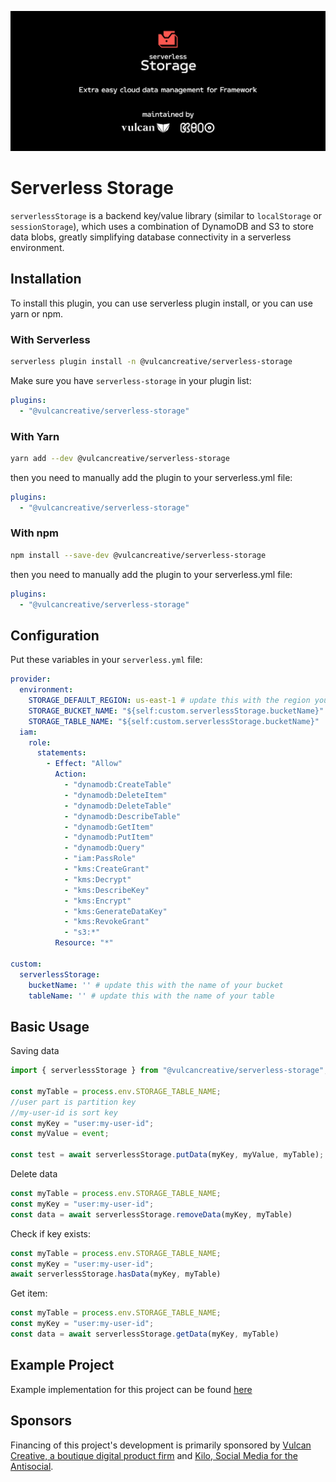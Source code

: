 [![Serverless Storage, for Framework](https://raw.githubusercontent.com/vulcancreative/serverless-storage/94f9538eb2269d637b1bc1f461ff4216100e54f3/assets/docs/readme/readme-image.png)](https://serverless.com/framework)
# Serverless Storage

`serverlessStorage` is a backend key/value library (similar to `localStorage` or `sessionStorage`), 
which uses a combination of DynamoDB and S3 to store data blobs, greatly simplifying database connectivity in 
a serverless environment.

## Installation

To install this plugin, you can use serverless plugin install, or you can use yarn or npm.

### With Serverless
```bash
serverless plugin install -n @vulcancreative/serverless-storage
```

Make sure you have `serverless-storage` in your plugin list:
```yaml
plugins:
  - "@vulcancreative/serverless-storage"

```

### With Yarn

```bash
yarn add --dev @vulcancreative/serverless-storage
```

then you need to manually add the plugin to your serverless.yml file:
```yaml
plugins:
  - "@vulcancreative/serverless-storage"
```

### With npm

```bash
npm install --save-dev @vulcancreative/serverless-storage
```

then you need to manually add the plugin to your serverless.yml file:
```yaml
plugins:
  - "@vulcancreative/serverless-storage"
```

## Configuration

Put these variables in your `serverless.yml` file:

```yaml
provider:
  environment:
    STORAGE_DEFAULT_REGION: us-east-1 # update this with the region you want
    STORAGE_BUCKET_NAME: "${self:custom.serverlessStorage.bucketName}"
    STORAGE_TABLE_NAME: "${self:custom.serverlessStorage.bucketName}"
  iam:
    role:
      statements:
        - Effect: "Allow"
          Action:
            - "dynamodb:CreateTable"
            - "dynamodb:DeleteItem"
            - "dynamodb:DeleteTable"
            - "dynamodb:DescribeTable"
            - "dynamodb:GetItem"
            - "dynamodb:PutItem"
            - "dynamodb:Query"
            - "iam:PassRole"
            - "kms:CreateGrant"
            - "kms:Decrypt"
            - "kms:DescribeKey"
            - "kms:Encrypt"
            - "kms:GenerateDataKey"
            - "kms:RevokeGrant"
            - "s3:*"
          Resource: "*"

custom:
  serverlessStorage:
    bucketName: '' # update this with the name of your bucket
    tableName: '' # update this with the name of your table
```


## Basic Usage

Saving data
```js
import { serverlessStorage } from "@vulcancreative/serverless-storage";

const myTable = process.env.STORAGE_TABLE_NAME;
//user part is partition key
//my-user-id is sort key
const myKey = "user:my-user-id";
const myValue = event;

const test = await serverlessStorage.putData(myKey, myValue, myTable);
```

Delete data
```js
const myTable = process.env.STORAGE_TABLE_NAME;
const myKey = "user:my-user-id";
const data = await serverlessStorage.removeData(myKey, myTable)
```

Check if key exists:
```js
const myTable = process.env.STORAGE_TABLE_NAME;
const myKey = "user:my-user-id";
await serverlessStorage.hasData(myKey, myTable)
```

Get item:
```js
const myTable = process.env.STORAGE_TABLE_NAME;
const myKey = "user:my-user-id";
const data = await serverlessStorage.getData(myKey, myTable)
```

## Example Project
Example implementation for this project can be found [here](https://github.com/vulcancreative/serverless-storage-test)


## Sponsors

Financing of this project's development is primarily sponsored by [Vulcan
Creative, a boutique digital product firm](https://vulcanca.com) and
[Kilo, Social Media for the Antisocial](https://kilo.ai).
